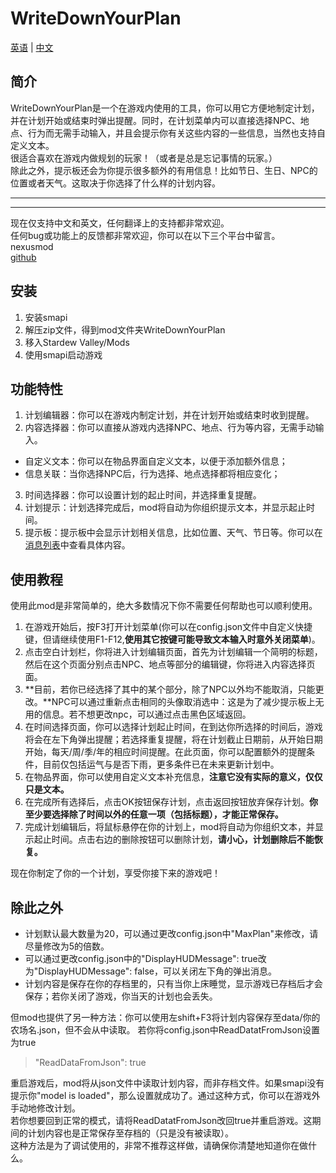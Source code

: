 # WriteDownYourPlan
[英语](README_en.md) | [中文](README_zh.md)
## 简介
WriteDownYourPlan是一个在游戏内使用的工具，你可以用它方便地制定计划，并在计划开始或结束时弹出提醒。同时，在计划菜单内可以直接选择NPC、地点、行为而无需手动输入，并且会提示你有关这些内容的一些信息，当然也支持自定义文本。<br>
很适合喜欢在游戏内做规划的玩家！（或者是总是忘记事情的玩家。）<br>
除此之外，提示板还会为你提示很多额外的有用信息！比如节日、生日、NPC的位置或者天气。这取决于你选择了什么样的计划内容。<br>

------------------------
------------------------
现在仅支持中文和英文，任何翻译上的支持都非常欢迎。<br>
任何bug或功能上的反馈都非常欢迎，你可以在以下三个平台中留言。<br>
nexusmod<br>
[github](https://github.com/SevenDespised/WriteDownYourPlan)
## 安装
1. 安装smapi
2. 解压zip文件，得到mod文件夹WriteDownYourPlan
3. 移入Stardew Valley/Mods
4. 使用smapi启动游戏
## 功能特性
1. 计划编辑器：你可以在游戏内制定计划，并在计划开始或结束时收到提醒。
2. 内容选择器：你可以直接从游戏内选择NPC、地点、行为等内容，无需手动输入。
- 自定义文本：你可以在物品界面自定义文本，以便于添加额外信息；
- 信息关联：当你选择NPC后，行为选择、地点选择都将相应变化；
3. 时间选择器：你可以设置计划的起止时间，并选择重复提醒。
4. 计划提示：计划选择完成后，mod将自动为你组织提示文本，并显示起止时间。
5. 提示板：提示板中会显示计划相关信息，比如位置、天气、节日等。你可以在[消息列表](messages_zh.txt)中查看具体内容。
## 使用教程
使用此mod是非常简单的，绝大多数情况下你不需要任何帮助也可以顺利使用。
1. 在游戏开始后，按F3打开计划菜单(你可以在config.json文件中自定义快捷键，但请继续使用F1-F12,**使用其它按键可能导致文本输入时意外关闭菜单**)。
2. 点击空白计划栏，你将进入计划编辑页面，首先为计划编辑一个简明的标题，然后在这个页面分别点击NPC、地点等部分的编辑键，你将进入内容选择页面。
3. **目前，若你已经选择了其中的某个部分，除了NPC以外均不能取消，只能更改。**NPC可以通过重新点击相同的头像取消选中：这是为了减少提示板上无用的信息。若不想更改npc，可以通过点击黑色区域返回。
4. 在时间选择页面，你可以选择计划起止时间，在到达你所选择的时间后，游戏将会在左下角弹出提醒；若选择重复提醒，将在计划截止日期前，从开始日期开始，每天/周/季/年的相应时间提醒。在此页面，你可以配置额外的提醒条件，目前仅包括运气与是否下雨，更多条件已在未来更新计划中。
5. 在物品界面，你可以使用自定义文本补充信息，**注意它没有实际的意义，仅仅只是文本。**
6. 在完成所有选择后，点击OK按钮保存计划，点击返回按钮放弃保存计划。**你至少要选择除了时间以外的任意一项（包括标题），才能正常保存。**
7. 完成计划编辑后，将鼠标悬停在你的计划上，mod将自动为你组织文本，并显示起止时间。点击右边的删除按钮可以删除计划，**请小心，计划删除后不能恢复。**

现在你制定了你的一个计划，享受你接下来的游戏吧！
## 除此之外
- 计划默认最大数量为20，可以通过更改config.json中"MaxPlan"来修改，请尽量修改为5的倍数。
- 可以通过更改config.json中的"DisplayHUDMessage": true改为"DisplayHUDMessage": false，可以关闭左下角的弹出消息。
- 计划内容是保存在你的存档里的，只有当你上床睡觉，显示游戏已存档后才会保存；若你关闭了游戏，你当天的计划也会丢失。

但mod也提供了另一种方法：你可以使用左shift+F3将计划内容保存至data/你的农场名.json，但不会从中读取。
若你将config.json中ReadDatatFromJson设置为true
> "ReadDataFromJson": true

重启游戏后，mod将从json文件中读取计划内容，而非存档文件。如果smapi没有提示你"model is loaded"，那么设置就成功了。通过这种方式，你可以在游戏外手动地修改计划。<br>
若你想要回到正常的模式，请将ReadDatatFromJson改回true并重启游戏。这期间的计划内容也是正常保存至存档的（只是没有被读取）。<br>
这种方法是为了调试使用的，非常不推荐这样做，请确保你清楚地知道你在做什么。
